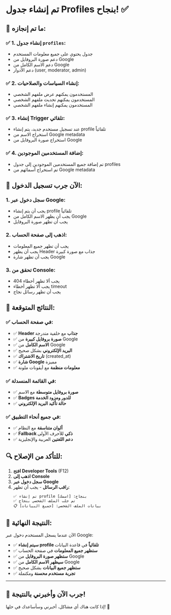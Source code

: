# تم إنشاء جدول Profiles بنجاح! ✅

## 🎉 **ما تم إنجازه:**

### ✅ **1. إنشاء جدول `profiles`:**
- جدول يحتوي على جميع معلومات المستخدم
- دعم صورة البروفايل من Google
- دعم الاسم الكامل من Google
- دعم الأدوار (user, moderator, admin)

### ✅ **2. إنشاء السياسات والصلاحيات:**
- المستخدمون يمكنهم عرض ملفهم الشخصي
- المستخدمون يمكنهم تحديث ملفهم الشخصي
- المستخدمون يمكنهم إنشاء ملفهم الشخصي

### ✅ **3. إنشاء Trigger تلقائي:**
- عند تسجيل مستخدم جديد، يتم إنشاء profile تلقائياً
- استخراج الاسم من Google metadata
- استخراج صورة البروفايل من Google

### ✅ **4. إضافة المستخدمين الموجودين:**
- تم إضافة جميع المستخدمين الموجودين إلى جدول profiles
- تم استخراج أسمائهم من Google metadata

## 🚀 **الآن جرب تسجيل الدخول:**

### 1. **سجل دخول عبر Google:**
- يجب أن يتم إنشاء profile تلقائياً
- يجب أن يظهر الاسم الكامل من Google
- يجب أن تظهر صورة البروفايل

### 2. **اذهب إلى صفحة الحساب:**
- يجب أن تظهر جميع المعلومات
- يجب أن يظهر Header جذاب مع صورة كبيرة
- يجب أن تظهر شارة Google

### 3. **تحقق من Console:**
- يجب ألا تظهر أخطاء 404
- يجب ألا تظهر أخطاء timeout
- يجب أن تظهر رسائل نجاح

## 🎯 **النتائج المتوقعة:**

### ✅ **في صفحة الحساب:**
- ✅ **Header جذاب** مع خلفية متدرجة
- ✅ **صورة بروفايل كبيرة** من Google
- ✅ **الاسم الكامل** من Google
- ✅ **البريد الإلكتروني** بشكل صحيح
- ✅ **تاريخ الاشتراك** (created_at)
- ✅ **شارة Google** مميزة
- ✅ **معلومات منظمة** مع أيقونات ملونة

### ✅ **في القائمة المنسدلة:**
- ✅ **صورة بروفايل متوسطة** مع الاسم
- ✅ **Badges للدور ومزود الخدمة**
- ✅ **حالة تأكيد البريد الإلكتروني**

### ✅ **في جميع أنحاء التطبيق:**
- ✅ **ألوان متناسقة** مع النظام
- ✅ **Fallback ذكي** للأحرف الأولى
- ✅ **دعم اللغتين** العربية والإنجليزية

## 🔍 **للتأكد من الإصلاح:**

1. **افتح Developer Tools** (F12)
2. **اذهب إلى Console**
3. **سجل دخول عبر Google**
4. **راقب الرسائل** - يجب أن تظهر:
   ```
   ✅ تم إنشاء profile بنجاح: [اسمك]
   ✅ تم جلب الملف الشخصي بنجاح
   📋 بيانات الملف الشخصي: [جميع البيانات]
   ```

## 🎯 **النتيجة النهائية:**

الآن عندما يسجل المستخدم دخول عبر Google:
- ✅ **سيتم إنشاء profile تلقائياً** في قاعدة البيانات
- ✅ **ستظهر جميع المعلومات** في صفحة الحساب
- ✅ **ستظهر صورة البروفايل** من Google
- ✅ **سيظهر الاسم الكامل** من Google
- ✅ **ستظهر جميع البيانات** بشكل صحيح
- ✅ **تجربة مستخدم محسنة** ومكتملة

---

## 🚀 **جرب الآن وأخبرني بالنتيجة!**

إذا كانت هناك أي مشاكل، أخبرني وسأساعدك في حلها! 🎯
